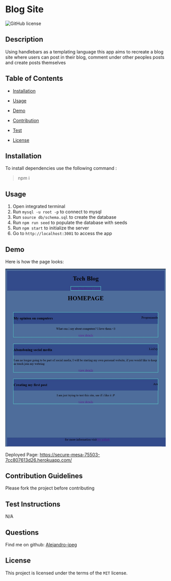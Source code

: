 # Blog Site

![GitHub license](https://img.shields.io/badge/license-MIT-pink.svg)

## Description

Using handlebars as a templating language this app aims to recreate a blog site where users can post in their blog, comment under other peoples posts and create posts themselves

## Table of Contents

- [Installation](#installation)

- [Usage](#usage)

- [Demo](#demo)

- [Contribution](#contribution-guidelines)

- [Test](#test-instructions)

- [License](#license)

## Installation

To install dependencies use the following command : 
>npm i

## Usage

1. Open integrated terminal
2. Run `mysql -u root -p` to connect to mysql
3. Run `source db/schema.sql` to create the database
3. Run `npm run seed` to populate the database with seeds
4. Run `npm start` to initialize the server
5. Go to `http://localhost:3001` to access the app

## Demo

Here is how the page looks: 

![Screenshot](./asset/screenshot.jpg)

Deployed Page:  https://secure-mesa-75503-7cc807613d26.herokuapp.com/



## Contribution Guidelines

Please fork the project before contributing

## Test Instructions

N/A

## Questions

Find me on github: [Alejandro-jpeg](https://github.com/Alejandro-jpeg)

## License


 This project is licensed under the terms of the `MIT` license. 
